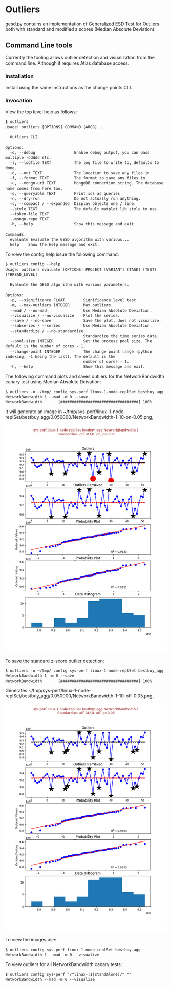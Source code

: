 
# Outliers

gesd.py contains an implementation of
[Generalized ESD Test for Outliers](https://www.itl.nist.gov/div898/handbook/eda/section3/eda35h3.htm)
both with standard and modified z scores (Median Absolute Deviation).

## Command Line tools

Currently the tooling allows outlier detection and visualization from the command line. Although
it requires Atlas database access.

### Installation

Install using the same instructions as the change points CLI.

### Invocation

View the top level help as follows:

    $ outliers
    Usage: outliers [OPTIONS] COMMAND [ARGS]...
    
      Outliers CLI.
    
    Options:
      -d, --debug                 Enable debug output, you can pass multiple -ddddd etc.
      -l, --logfile TEXT          The log file to write to, defaults to None.
      -o, --out TEXT              The location to save any files in.
      -f, --format TEXT           The format to save any files in.
      -u, --mongo-uri TEXT        MongoDB connection string. The database name comes from here too.
      -q, --queryable TEXT        Print ids as queries
      -n, --dry-run               Do not actually run anything.
      -c, --compact / --expanded  Display objects one / line.
      --style TEXT                The default matplot lib style to use.
      --token-file TEXT
      --mongo-repo TEXT
      -h, --help                  Show this message and exit.
    
    Commands:
      evaluate Evaluate the GESD algorithm with various...
      help    Show the help message and exit.


To view the config help issue the following command:

    $ outliers config --help
    Usage: outliers evaluate [OPTIONS] PROJECT [VARIANT] [TASK] [TEST] [THREAD_LEVEL]
    
      Evaluate the GESD algorithm with various parameters.
    
    Options:
      -p, --significance FLOAT        Significance level test.
      -m, --max-outliers INTEGER      Max outliers.
      --mad / --no-mad                Use Median Absolute Deviation.
      --visualize / --no-visualize    Plot the series.
      --save / --no-save              Save the plot, does not visualize.
      --subseries / --series          Use Median Absolute Deviation.
      --standardize / --no-standardize
                                      Standardize the time series data.
      --pool-size INTEGER             Set the process pool size. The default is the number of cores - 1.
      --change-point INTEGER          The change point range (python indexing, -1 being the last). The default is the
                                      number of cores - 1.
      -h, --help                      Show this message and exit.

The following command plots and saves outliers for the NetworkBandwidth canary test using Median
Absolute Deivation:

    $ outliers -o ~/tmp/ config sys-perf linux-1-node-replSet bestbuy_agg NetworkBandwidth 1 --mad -m 0 --save
    NetworkBandwidth       [##################################] 100%                                                              


It will generate an image in ~/tmp/sys-perf/linux-1-node-replSet/bestbuy_agg/0.050000/NetworkBandwidth-1-10-on-0.05.png,

![NetworkBandwidth Outliers](assets/NetworkBandwidth-1-10-on-0.05.png "NetworkBandwidth Outliers")


To save the standard z-score outlier detection:

    $ outliers -o ~/tmp/ config sys-perf linux-1-node-replSet bestbuy_agg NetworkBandwidth 1 -m 0 --save
    NetworkBandwidth       [##################################] 100%                                                              


Generates ~/tmp/sys-perf/linux-1-node-replSet/bestbuy_agg/0.050000/NetworkBandwidth-1-10-off-0.05.png,

![NetworkBandwidth Outliers](assets/NetworkBandwidth-1-10-off-0.05.png "NetworkBandwidth Outliers")


To view the images use:

    $ outliers config sys-perf linux-1-node-replSet bestbuy_agg NetworkBandwidth 1 --mad -m 0 --visualize


To view outliers for all NetworkBandwidth canary tests:

    $ outliers config sys-perf "/^linux-(1|standalone)/" "" NetworkBandwidth --mad -m 0 --visualize
    
